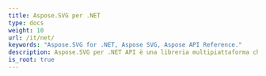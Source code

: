 ```yaml
---
title: Aspose.SVG per .NET
type: docs
weight: 10
url: /it/net/
keywords: "Aspose.SVG for .NET, Aspose SVG, Aspose API Reference."
description: Aspose.SVG per .NET API è una libreria multipiattaforma che fornisce un'ampia gamma di funzionalità per l'elaborazione e il rendering di documenti SVG.
is_root: true
---
```

